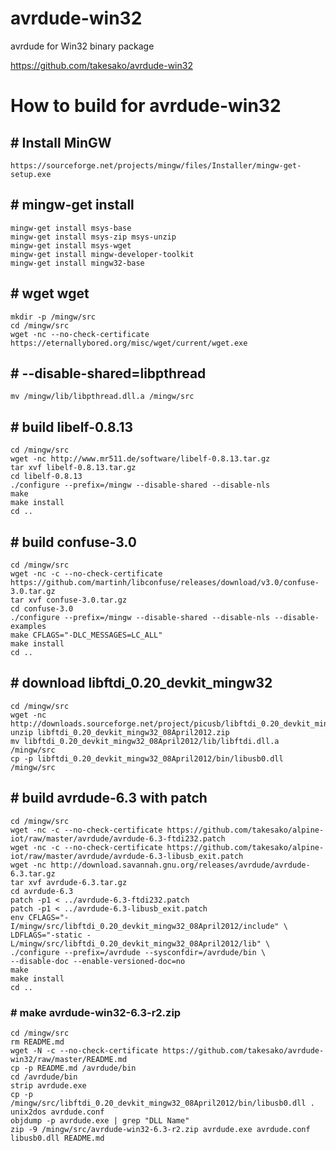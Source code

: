 # avrdude-win32

avrdude for Win32 binary package

https://github.com/takesako/avrdude-win32

# How to build for avrdude-win32
## # Install MinGW
```
https://sourceforge.net/projects/mingw/files/Installer/mingw-get-setup.exe
```
## # mingw-get install
```
mingw-get install msys-base
mingw-get install msys-zip msys-unzip
mingw-get install msys-wget
mingw-get install mingw-developer-toolkit
mingw-get install mingw32-base
```
## # wget wget
```
mkdir -p /mingw/src
cd /mingw/src
wget -nc --no-check-certificate https://eternallybored.org/misc/wget/current/wget.exe
```
## # --disable-shared=libpthread
```
mv /mingw/lib/libpthread.dll.a /mingw/src
```
## # build libelf-0.8.13
```
cd /mingw/src
wget -nc http://www.mr511.de/software/libelf-0.8.13.tar.gz
tar xvf libelf-0.8.13.tar.gz
cd libelf-0.8.13
./configure --prefix=/mingw --disable-shared --disable-nls
make
make install
cd ..
```
## # build confuse-3.0
```
cd /mingw/src
wget -nc -c --no-check-certificate https://github.com/martinh/libconfuse/releases/download/v3.0/confuse-3.0.tar.gz
tar xvf confuse-3.0.tar.gz
cd confuse-3.0
./configure --prefix=/mingw --disable-shared --disable-nls --disable-examples
make CFLAGS="-DLC_MESSAGES=LC_ALL"
make install
cd ..
```
## # download libftdi_0.20_devkit_mingw32
```
cd /mingw/src
wget -nc http://downloads.sourceforge.net/project/picusb/libftdi_0.20_devkit_mingw32_08April2012.zip
unzip libftdi_0.20_devkit_mingw32_08April2012.zip
mv libftdi_0.20_devkit_mingw32_08April2012/lib/libftdi.dll.a /mingw/src
cp -p libftdi_0.20_devkit_mingw32_08April2012/bin/libusb0.dll /mingw/src
```
## # build avrdude-6.3 with patch
```
cd /mingw/src
wget -nc -c --no-check-certificate https://github.com/takesako/alpine-iot/raw/master/avrdude/avrdude-6.3-ftdi232.patch
wget -nc -c --no-check-certificate https://github.com/takesako/alpine-iot/raw/master/avrdude/avrdude-6.3-libusb_exit.patch
wget -nc http://download.savannah.gnu.org/releases/avrdude/avrdude-6.3.tar.gz
tar xvf avrdude-6.3.tar.gz
cd avrdude-6.3
patch -p1 < ../avrdude-6.3-ftdi232.patch
patch -p1 < ../avrdude-6.3-libusb_exit.patch
env CFLAGS="-I/mingw/src/libftdi_0.20_devkit_mingw32_08April2012/include" \
LDFLAGS="-static -L/mingw/src/libftdi_0.20_devkit_mingw32_08April2012/lib" \
./configure --prefix=/avrdude --sysconfdir=/avrdude/bin \
--disable-doc --enable-versioned-doc=no
make
make install
cd ..
```
### # make avrdude-win32-6.3-r2.zip
```
cd /mingw/src
rm README.md
wget -N -c --no-check-certificate https://github.com/takesako/avrdude-win32/raw/master/README.md
cp -p README.md /avrdude/bin
cd /avrdude/bin
strip avrdude.exe
cp -p /mingw/src/libftdi_0.20_devkit_mingw32_08April2012/bin/libusb0.dll .
unix2dos avrdude.conf
objdump -p avrdude.exe | grep "DLL Name"
zip -9 /mingw/src/avrdude-win32-6.3-r2.zip avrdude.exe avrdude.conf libusb0.dll README.md
```
